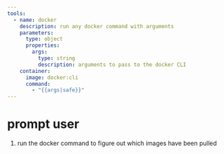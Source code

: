 ```yaml
---
tools:
  - name: docker
    description: run any docker command with arguments
    parameters:
      type: object
      properties:
        args:
          type: string
          description: arguments to pass to the docker CLI
    container:
      image: docker:cli
      command:
        - "{{args|safe}}"
---
```


# prompt user

1. run the docker command to figure out which images have been pulled


